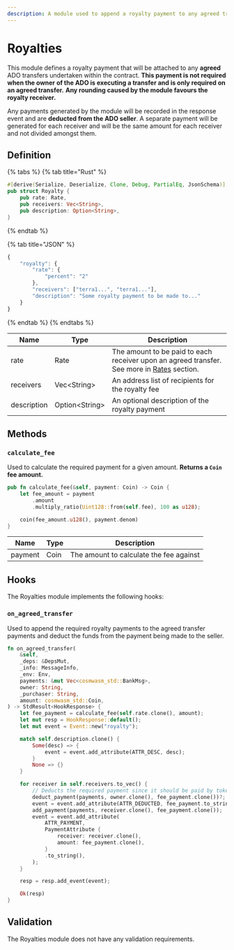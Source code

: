 ```yaml
---
description: A module used to append a royalty payment to any agreed transfer.
---
```


# Royalties

This module defines a royalty payment that will be attached to any **agreed** ADO transfers undertaken within the contract. **This payment is not required when the owner of the ADO is executing a transfer and is only required on an agreed transfer.** **Any rounding caused by the module favours the royalty receiver.**

Any payments generated by the module will be recorded in the response event and are **deducted from the ADO seller**. A separate payment will be generated for each receiver and will be the same amount for each receiver and not divided amongst them.

## Definition

{% tabs %}
{% tab title="Rust" %}
```rust
#[derive(Serialize, Deserialize, Clone, Debug, PartialEq, JsonSchema)]
pub struct Royalty {
    pub rate: Rate,
    pub receivers: Vec<String>,
    pub description: Option<String>,
}
```
{% endtab %}

{% tab title="JSON" %}
```javascript
{
    "royalty": {
        "rate": {
            "percent": "2"
        },
        "receivers": ["terra1...", "terra1..."],
        "description": "Some royalty payment to be made to..."
    }
}
```
{% endtab %}
{% endtabs %}

| Name        | Type            | Description                                                                                                                                                     |
| ----------- | --------------- | --------------------------------------------------------------------------------------------------------------------------------------------------------------- |
| rate        | Rate            | The amount to be paid to each receiver upon an agreed transfer. See more in [Rates](https://docs.andromedaprotocol.io/andromeda/modules/modules#rates) section. |
| receivers   | Vec\<String>    | An address list of recipients for the royalty fee                                                                                                               |
| description | Option\<String> | An optional description of the royalty payment                                                                                                                  |

## Methods

### `calculate_fee`

Used to calculate the required payment for a given amount. **Returns a `Coin` fee amount.**

```rust
pub fn calculate_fee(&self, payment: Coin) -> Coin {
    let fee_amount = payment
        .amount
        .multiply_ratio(Uint128::from(self.fee), 100 as u128);

    coin(fee_amount.u128(), payment.denom)
}
```

| Name    | Type | Description                             |
| ------- | ---- | --------------------------------------- |
| payment | Coin | The amount to calculate the fee against |

## Hooks

The Royalties module implements the following hooks:

### `on_agreed_transfer`

Used to append the required royalty payments to the agreed transfer payments and deduct the funds from the payment being made to the seller.

```rust
fn on_agreed_transfer(
    &self,
    _deps: &DepsMut,
    _info: MessageInfo,
    _env: Env,
    payments: &mut Vec<cosmwasm_std::BankMsg>,
    owner: String,
    _purchaser: String,
    amount: cosmwasm_std::Coin,
) -> StdResult<HookResponse> {
    let fee_payment = calculate_fee(self.rate.clone(), amount);
    let mut resp = HookResponse::default();
    let mut event = Event::new("royalty");

    match self.description.clone() {
        Some(desc) => {
            event = event.add_attribute(ATTR_DESC, desc);
        }
        None => {}
    }

    for receiver in self.receivers.to_vec() {
        // Deducts the required payment since it should be paid by token owner. [ROY-01]
        deduct_payment(payments, owner.clone(), fee_payment.clone())?;
        event = event.add_attribute(ATTR_DEDUCTED, fee_payment.to_string());
        add_payment(payments, receiver.clone(), fee_payment.clone());
        event = event.add_attribute(
            ATTR_PAYMENT,
            PaymentAttribute {
                receiver: receiver.clone(),
                amount: fee_payment.clone(),
            }
            .to_string(),
        );
    }

    resp = resp.add_event(event);

    Ok(resp)
}
```

## Validation

The Royalties module does not have any validation requirements.
